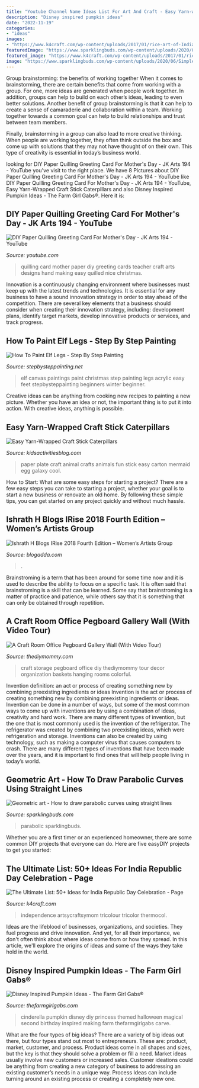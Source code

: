 ```yaml
---
title: "Youtube Channel Name Ideas List For Art And Craft - Easy Yarn-wrapped Craft Stick Caterpillars"
description: "Disney inspired pumpkin ideas"
date: "2022-11-19"
categories:
- "ideas"
images:
- "https://www.k4craft.com/wp-content/uploads/2017/01/rice-art-of-India-Tri-Color-flag.jpg"
featuredImage: "https://www.sparklingbuds.com/wp-content/uploads/2020/06/Simple-Geometric-Art-1-683x1024.png"
featured_image: "https://www.k4craft.com/wp-content/uploads/2017/01/rice-art-of-India-Tri-Color-flag.jpg"
image: "https://www.sparklingbuds.com/wp-content/uploads/2020/06/Simple-Geometric-Art-1-683x1024.png"
---
```



Group brainstorming: the benefits of working together
When it comes to brainstorming, there are certain benefits that come from working with a group. For one, more ideas are generated when people work together. In addition, groups can help to build on each other’s ideas, leading to even better solutions.
Another benefit of group brainstorming is that it can help to create a sense of camaraderie and collaboration within a team. Working together towards a common goal can help to build relationships and trust between team members.

Finally, brainstorming in a group can also lead to more creative thinking. When people are working together, they often think outside the box and come up with solutions that they may not have thought of on their own. This type of creativity is essential in today’s business world.

	

		
looking for DIY Paper Quilling Greeting Card For Mother&#039;s Day - JK Arts 194 - YouTube you've visit to the right place. We have 8 Pictures about DIY Paper Quilling Greeting Card For Mother&#039;s Day - JK Arts 194 - YouTube like DIY Paper Quilling Greeting Card For Mother&#039;s Day - JK Arts 194 - YouTube, Easy Yarn-Wrapped Craft Stick Caterpillars and also Disney Inspired Pumpkin Ideas - The Farm Girl Gabs®. Here it is:
		
    
## DIY Paper Quilling Greeting Card For Mother&#039;s Day - JK Arts 194 - YouTube

<img loading=lazy src="http://i.ytimg.com/vi/ApKRN084U6A/maxresdefault.jpg" onerror="this.onerror=null;this.src='https://tse2.mm.bing.net/th?id=OIP.mGXC__ZT876Zjp4h5dNf7gHaEK&amp;pid=15.1';" alt="DIY Paper Quilling Greeting Card For Mother&#039;s Day - JK Arts 194 - YouTube">

_Source: youtube.com_

>quilling card mother paper diy greeting cards teacher craft arts designs hand making easy quilled nice christmas. 

	

Innovation is a continuously changing environment where businesses must keep up with the latest trends and technologies. It is essential for any business to have a sound innovation strategy in order to stay ahead of the competition. There are several key elements that a business should consider when creating their innovation strategy, including: development plans, identify target markets, develop innovative products or services, and track progress.

    
## How To Paint Elf Legs - Step By Step Painting

<img loading=lazy src="https://stepbysteppainting.net/wp-content/uploads/2017/11/Photo-Nov-22-8-24-49-AM-790x1024.jpg" onerror="this.onerror=null;this.src='https://tse4.mm.bing.net/th?id=OIP.7Okl4JDRdvtXcxSVu5mlIQHaJm&amp;pid=15.1';" alt="How To Paint Elf Legs - Step By Step Painting">

_Source: stepbysteppainting.net_

>elf canvas paintings paint christmas step painting legs acrylic easy feet stepbysteppainting beginners winter beginner. 

	

Creative ideas can be anything from cooking new recipes to painting a new picture. Whether you have an idea or not, the important thing is to put it into action. With creative ideas, anything is possible.

    
## Easy Yarn-Wrapped Craft Stick Caterpillars

<img loading=lazy src="https://kidsactivitiesblog.com/wp-content/uploads/2014/12/22-Paper-Plate-Animals-a.jpg" onerror="this.onerror=null;this.src='https://tse3.mm.bing.net/th?id=OIP.rqkFfsfjUEVA05jCKdVsIgHaLH&amp;pid=15.1';" alt="Easy Yarn-Wrapped Craft Stick Caterpillars">

_Source: kidsactivitiesblog.com_

>paper plate craft animal crafts animals fun stick easy carton mermaid egg galaxy cool. 

	

How to Start: What are some easy steps for starting a project?
There are a few easy steps you can take to starting a project, whether your goal is to start a new business or renovate an old home. By following these simple tips, you can get started on any project quickly and without much hassle.

    
## Ishrath H Blogs IRise 2018 Fourth Edition – Women’s Artists Group

<img loading=lazy src="http://wanderingmist.com/wp-content/uploads/img_20180323_1726131200168048248008473-300x225.jpg" onerror="this.onerror=null;this.src='https://tse1.mm.bing.net/th?id=OIP.81bfIeYZF7ES6LHRkf47gQAAAA&amp;pid=15.1';" alt="Ishrath H Blogs IRise 2018 Fourth Edition – Women’s Artists Group">

_Source: blogadda.com_

>. 

	

Brainstroming is a term that has been around for some time now and it is used to describe the ability to focus on a specific task. It is often said that brainstroming is a skill that can be learned. Some say that brainstroming is a matter of practice and patience, while others say that it is something that can only be obtained through repetition.

    
## A Craft Room Office Pegboard Gallery Wall (With Video Tour)

<img loading=lazy src="http://thediymommy.com/wp-content/uploads/2016/02/Craft-Room-Office-Pegboard-Gallery-Storage-Wall.jpg" onerror="this.onerror=null;this.src='https://tse3.mm.bing.net/th?id=OIP.OXwrH_yWaAZi6vhOdOVjZwHaRb&amp;pid=15.1';" alt="A Craft Room Office Pegboard Gallery Wall (With Video Tour)">

_Source: thediymommy.com_

>craft storage pegboard office diy thediymommy tour decor organization baskets hanging rooms colorful. 

	

Invention definition: an act or process of creating something new by combining preexisting ingredients or ideas
Invention is the act or process of creating something new by combining preexisting ingredients or ideas. Invention can be done in a number of ways, but some of the most common ways to come up with inventions are by using a combination of ideas, creativity and hard work. There are many different types of invention, but the one that is most commonly used is the invention of the refrigerator. The refrigerator was created by combining two preexisting ideas, which were refrigeration and storage. Inventions can also be created by using technology, such as making a computer virus that causes computers to crash. There are many different types of inventions that have been made over the years, and it is important to find ones that will help people living in today’s world.

    
## Geometric Art - How To Draw Parabolic Curves Using Straight Lines

<img loading=lazy src="https://www.sparklingbuds.com/wp-content/uploads/2020/06/Simple-Geometric-Art-1-683x1024.png" onerror="this.onerror=null;this.src='https://tse4.mm.bing.net/th?id=OIP.VyNPgefYmj0B0fEeNXeVkwHaLG&amp;pid=15.1';" alt="Geometric art - How to draw parabolic curves using straight lines">

_Source: sparklingbuds.com_

>parabolic sparklingbuds. 

	

Whether you are a first timer or an experienced homeowner, there are some common DIY projects that everyone can do. Here are five easyDIY projects to get you started:

    
## The Ultimate List: 50+ Ideas For India Republic Day Celebration - Page

<img loading=lazy src="https://www.k4craft.com/wp-content/uploads/2017/01/rice-art-of-India-Tri-Color-flag.jpg" onerror="this.onerror=null;this.src='https://tse3.mm.bing.net/th?id=OIP.8iJUz98MnBf2tdMcIl4x2wHaE9&amp;pid=15.1';" alt="The Ultimate List: 50+ Ideas for India Republic Day Celebration - Page">

_Source: k4craft.com_

>independence artsycraftsymom tricolour tricolor thermocol. 

	

Ideas are the lifeblood of businesses, organizations, and societies. They fuel progress and drive innovation. And yet, for all their importance, we don't often think about where ideas come from or how they spread. In this article, we'll explore the origins of ideas and some of the ways they take hold in the world.

    
## Disney Inspired Pumpkin Ideas - The Farm Girl Gabs®

<img loading=lazy src="https://thefarmgirlgabs.com/wp-content/uploads/2016/10/Cinderella-Pumpkin-Pinterest1-682x1024.jpg" onerror="this.onerror=null;this.src='https://tse3.mm.bing.net/th?id=OIP.J7muRhAxJgCln_8OGi3vRAHaLH&amp;pid=15.1';" alt="Disney Inspired Pumpkin Ideas - The Farm Girl Gabs®">

_Source: thefarmgirlgabs.com_

>cinderella pumpkin disney diy princess themed halloween magical second birthday inspired making farm thefarmgirlgabs carve. 

	

What are the four types of big ideas?
There are a variety of big ideas out there, but four types stand out most to entrepreneurs. These are: product, market, customer, and process. Product ideas come in all shapes and sizes, but the key is that they should solve a problem or fill a need. Market ideas usually involve new customers or increased sales. Customer ideations could be anything from creating a new category of business to addressing an existing customer’s needs in a unique way. Process Ideas can include turning around an existing process or creating a completely new one.

